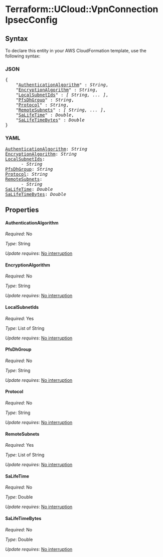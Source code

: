 # Terraform::UCloud::VpnConnection IpsecConfig

## Syntax

To declare this entity in your AWS CloudFormation template, use the following syntax:

### JSON

<pre>
{
    "<a href="#authenticationalgorithm" title="AuthenticationAlgorithm">AuthenticationAlgorithm</a>" : <i>String</i>,
    "<a href="#encryptionalgorithm" title="EncryptionAlgorithm">EncryptionAlgorithm</a>" : <i>String</i>,
    "<a href="#localsubnetids" title="LocalSubnetIds">LocalSubnetIds</a>" : <i>[ String, ... ]</i>,
    "<a href="#pfsdhgroup" title="PfsDhGroup">PfsDhGroup</a>" : <i>String</i>,
    "<a href="#protocol" title="Protocol">Protocol</a>" : <i>String</i>,
    "<a href="#remotesubnets" title="RemoteSubnets">RemoteSubnets</a>" : <i>[ String, ... ]</i>,
    "<a href="#salifetime" title="SaLifeTime">SaLifeTime</a>" : <i>Double</i>,
    "<a href="#salifetimebytes" title="SaLifeTimeBytes">SaLifeTimeBytes</a>" : <i>Double</i>
}
</pre>

### YAML

<pre>
<a href="#authenticationalgorithm" title="AuthenticationAlgorithm">AuthenticationAlgorithm</a>: <i>String</i>
<a href="#encryptionalgorithm" title="EncryptionAlgorithm">EncryptionAlgorithm</a>: <i>String</i>
<a href="#localsubnetids" title="LocalSubnetIds">LocalSubnetIds</a>: <i>
      - String</i>
<a href="#pfsdhgroup" title="PfsDhGroup">PfsDhGroup</a>: <i>String</i>
<a href="#protocol" title="Protocol">Protocol</a>: <i>String</i>
<a href="#remotesubnets" title="RemoteSubnets">RemoteSubnets</a>: <i>
      - String</i>
<a href="#salifetime" title="SaLifeTime">SaLifeTime</a>: <i>Double</i>
<a href="#salifetimebytes" title="SaLifeTimeBytes">SaLifeTimeBytes</a>: <i>Double</i>
</pre>

## Properties

#### AuthenticationAlgorithm

_Required_: No

_Type_: String

_Update requires_: [No interruption](https://docs.aws.amazon.com/AWSCloudFormation/latest/UserGuide/using-cfn-updating-stacks-update-behaviors.html#update-no-interrupt)

#### EncryptionAlgorithm

_Required_: No

_Type_: String

_Update requires_: [No interruption](https://docs.aws.amazon.com/AWSCloudFormation/latest/UserGuide/using-cfn-updating-stacks-update-behaviors.html#update-no-interrupt)

#### LocalSubnetIds

_Required_: Yes

_Type_: List of String

_Update requires_: [No interruption](https://docs.aws.amazon.com/AWSCloudFormation/latest/UserGuide/using-cfn-updating-stacks-update-behaviors.html#update-no-interrupt)

#### PfsDhGroup

_Required_: No

_Type_: String

_Update requires_: [No interruption](https://docs.aws.amazon.com/AWSCloudFormation/latest/UserGuide/using-cfn-updating-stacks-update-behaviors.html#update-no-interrupt)

#### Protocol

_Required_: No

_Type_: String

_Update requires_: [No interruption](https://docs.aws.amazon.com/AWSCloudFormation/latest/UserGuide/using-cfn-updating-stacks-update-behaviors.html#update-no-interrupt)

#### RemoteSubnets

_Required_: Yes

_Type_: List of String

_Update requires_: [No interruption](https://docs.aws.amazon.com/AWSCloudFormation/latest/UserGuide/using-cfn-updating-stacks-update-behaviors.html#update-no-interrupt)

#### SaLifeTime

_Required_: No

_Type_: Double

_Update requires_: [No interruption](https://docs.aws.amazon.com/AWSCloudFormation/latest/UserGuide/using-cfn-updating-stacks-update-behaviors.html#update-no-interrupt)

#### SaLifeTimeBytes

_Required_: No

_Type_: Double

_Update requires_: [No interruption](https://docs.aws.amazon.com/AWSCloudFormation/latest/UserGuide/using-cfn-updating-stacks-update-behaviors.html#update-no-interrupt)

